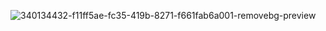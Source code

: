 
![340134432-f11ff5ae-fc35-419b-8271-f661fab6a001-removebg-preview](https://github.com/user-attachments/assets/b3692a38-3a84-4ca1-acc4-f5f927600b71)

<!---
faustoche/faustoche is a ✨ special ✨ repository because its `README.md` (this file) appears on your GitHub profile.
You can click the Preview link to take a look at your changes.
--->
